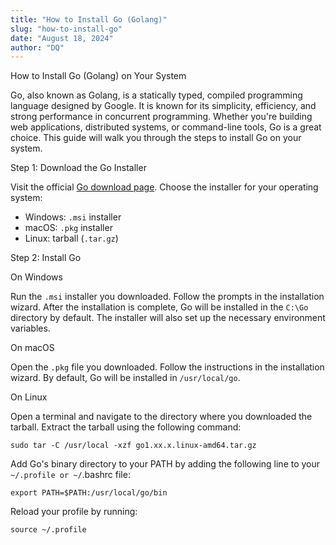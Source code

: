 ```yaml
---
title: "How to Install Go (Golang)"
slug: "how-to-install-go"
date: "August 18, 2024"
author: "DQ"
---
```


 How to Install Go (Golang) on Your System


Go, also known as Golang, is a statically typed, compiled programming language designed by Google. It is known for its simplicity, efficiency, and strong performance in concurrent programming. Whether you're building web applications, distributed systems, or command-line tools, Go is a great choice. This guide will walk you through the steps to install Go on your system.

Step 1: Download the Go Installer

Visit the official [Go download page](https://golang.org/dl/).
Choose the installer for your operating system:

   - Windows: `.msi` installer
   - macOS: `.pkg` installer
   - Linux: tarball (`.tar.gz`)

Step 2: Install Go

 On Windows

Run the `.msi` installer you downloaded.
Follow the prompts in the installation wizard.
After the installation is complete, Go will be installed in the `C:\Go` directory by default.
The installer will also set up the necessary environment variables.

On macOS

Open the `.pkg` file you downloaded.
Follow the instructions in the installation wizard.
By default, Go will be installed in `/usr/local/go`.

On Linux

Open a terminal and navigate to the directory where you downloaded the tarball.
Extract the tarball using the following command:

   ```
   sudo tar -C /usr/local -xzf go1.xx.x.linux-amd64.tar.gz
   ```

Add Go's binary directory to your PATH by adding the following line to your `~/.profile or ~/`.bashrc file:

```
export PATH=$PATH:/usr/local/go/bin
```

Reload your profile by running:

```
source ~/.profile
```